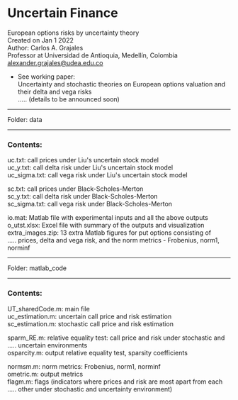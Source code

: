 # Uncertain Finance
European options risks by uncertainty theory  
Created on Jan 1 2022  
Author: Carlos A. Grajales  
Professor at Universidad de Antioquia, Medellín, Colombia  
<alexander.grajales@udea.edu.co>


* See working paper:  
Uncertainty and stochastic theories on European options valuation and their delta and vega risks  
..... (details to be announced soon)

***********************
Folder: data
***********************

### Contents:
uc.txt: call prices under Liu's uncertain stock model  
uc_y.txt: call delta risk under Liu's uncertain stock model  
uc_sigma.txt: call vega risk under Liu's uncertain stock model

sc.txt: call prices under Black-Scholes-Merton  
sc_y.txt: call delta risk under Black-Scholes-Merton  
sc_sigma.txt: call vega risk under Black-Scholes-Merton

io.mat: Matlab file with experimental inputs and all the above outputs  
o_utst.xlsx: Excel file with summary of the outputs and visualization  
extra_images.zip: 13 extra Matlab figures for put options consisting of  
..... prices, delta and vega risk, and the norm metrics - Frobenius, norm1, norminf

******************************
Folder: matlab_code
******************************

### Contents:
UT_sharedCode.m: main file  
uc_estimation.m: uncertain call price and risk estimation  
sc_estimation.m: stochastic call price and risk estimation

sparm_RE.m: relative equality test: call price and risk under stochastic and  
..... uncertain environments  
osparcity.m: output relative equality test, sparsity coefficients

normsm.m: norm metrics: Frobenius, norm1, norminf  
ometric.m: output metrics  
flagm.m: flags (indicators where prices and risk are most apart from each  
..... other under stochastic and uncertainty environment)
